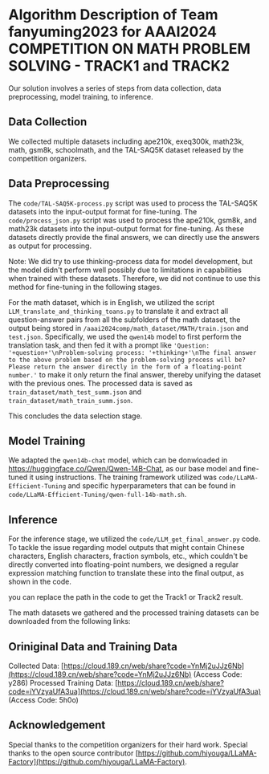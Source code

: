 # Algorithm Description of Team fanyuming2023 for AAAI2024 COMPETITION ON MATH PROBLEM SOLVING - TRACK1 and TRACK2

Our solution involves a series of steps from data collection, data preprocessing, model training, to inference.

## Data Collection

We collected multiple datasets including ape210k, exeq300k, math23k, math, gsm8k, schoolmath, and the TAL-SAQ5K dataset released by the competition organizers.

## Data Preprocessing

The `code/TAL-SAQ5K-process.py` script was used to process the TAL-SAQ5K datasets into the input-output format for fine-tuning. 
The `code/process_json.py` script was used to process the ape210k, gsm8k, and math23k datasets into the input-output format for fine-tuning. As these datasets directly provide the final answers, we can directly use the answers as output for processing.

Note: We did try to use thinking-process data for model development, but the model didn't perform well possibly due to limitations in capabilities when trained with these datasets. 
Therefore, we did not continue to use this method for fine-tuning in the following stages.

For the math dataset, which is in English, we utilized the script `LLM_translate_and_thinking_toans.py` to translate it and extract all question-answer pairs from all the subfolders of the math dataset, the output being stored in `/aaai2024comp/math_dataset/MATH/train.json` and `test.json`. 
Specifically, we used the `qwen14b` model to first perform the translation task, and then fed it with a prompt like `'Question: '+question+'\nProblem-solving process: '+thinking+'\nThe final answer to the above problem based on the problem-solving process will be? Please return the answer directly in the form of a floating-point number.'` to make it only return the final answer, thereby unifying the dataset with the previous ones. 
The processed data is saved as `train_dataset/math_test_summ.json` and `train_dataset/math_train_summ.json`.

This concludes the data selection stage.

## Model Training

We adapted the `qwen14b-chat` model, which can be donwloaded in https://huggingface.co/Qwen/Qwen-14B-Chat, as our base model and fine-tuned it using instructions. 
The training framework utilized was `code/LLaMA-Efficient-Tuning` and specific hyperparameters that can be found in `code/LLaMA-Efficient-Tuning/qwen-full-14b-math.sh`.

## Inference

For the inference stage, we utilized the `code/LLM_get_final_answer.py` code. 
To tackle the issue regarding model outputs that might contain Chinese characters, English characters, fraction symbols, etc., which couldn't be directly converted into floating-point numbers, we designed a regular expression matching function to translate these into the final output, as shown in the code.

you can replace the path in the code to get the Track1 or Track2 result.

The math datasets we gathered and the processed training datasets can be downloaded from the following links:

## Oriniginal Data and Training Data
Collected Data: [https://cloud.189.cn/web/share?code=YnMj2uJJz6Nb](https://cloud.189.cn/web/share?code=YnMj2uJJz6Nb) (Access Code: y286)
Processed Training Data: [https://cloud.189.cn/web/share?code=iYVzyaUfA3ua](https://cloud.189.cn/web/share?code=iYVzyaUfA3ua) (Access Code: 5h0o)

## Acknowledgement
Special thanks to the competition organizers for their hard work.
Special thanks to the open source contributor [https://github.com/hiyouga/LLaMA-Factory](https://github.com/hiyouga/LLaMA-Factory).
